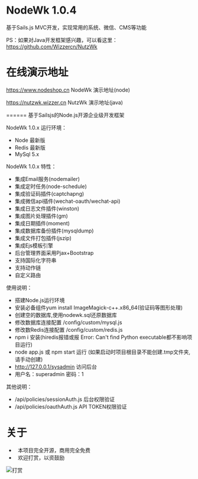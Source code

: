 NodeWk 1.0.4
======
基于Sails.js MVC开发，实现常用的系统、微信、CMS等功能

PS：如果对Java开发框架感兴趣，可以看这里：https://github.com/Wizzercn/NutzWk

在线演示地址
======

https://www.nodeshop.cn        NodeWk 演示地址(node)

https://nutzwk.wizzer.cn        NutzWk 演示地址(java)


======
基于Sailsjs的Node.js开源企业级开发框架

NodeWk 1.0.x 运行环境：
*   Node 最新版
*   Redis 最新版
*   MySql 5.x

NodeWk 1.0.x 特性：
*   集成Email服务(nodemailer)
*   集成定时任务(node-schedule)
*   集成验证码插件(captchapng)
*   集成微信api插件(wechat-oauth/wechat-api)
*   集成日志文件插件(winston)
*   集成图片处理插件(gm)
*   集成日期插件(moment)
*   集成数据库备份插件(mysqldump)
*   集成文件打包插件(jszip)
*   集成Ejs模板引擎
*   后台管理界面采用Pjax+Bootstrap
*   支持国际化字符串
*   支持动作链
*   自定义路由


使用说明：
*   搭建Node.js运行环境
*   安装必备组件yum install ImageMagick-c++.x86_64(验证码等图形处理)
*   创建空的数据库,使用nodewk.sql还原数据库
*   修改数据库连接配置 /config/custom/mysql.js
*   修改数Redis连接配置 /config/custom/redis.js
*   npm i 安装(hiredis报错或报 Error: Can't find Python executable都不影响项目运行)
*   node app.js 或 npm start 运行 (如果启动时项目根目录不能创建.tmp文件夹,请手动创建)
*   http://127.0.0.1/sysadmin 访问后台
*   用户名：superadmin  密码：1


其他说明：
*   /api/policies/sessionAuth.js        后台权限验证
*   /api/policies/oauthAuth.js      API TOKEN权限验证

# 关于

*   本项目完全开源，商用完全免费
*   欢迎打赏，以资鼓励

![打赏](pay.jpg)


